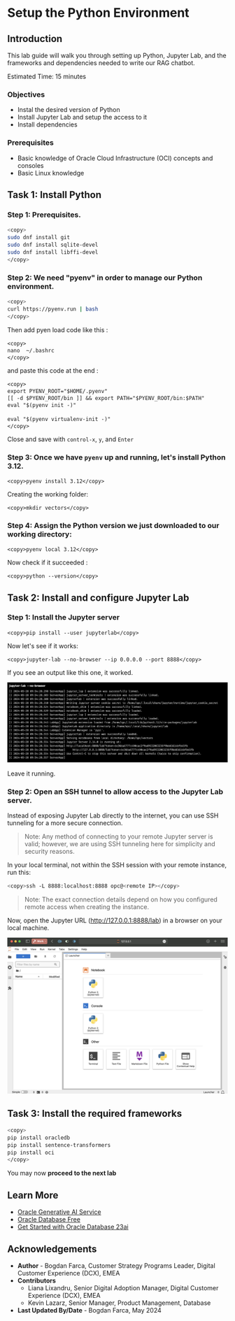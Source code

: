 # Setup the Python Environment

## Introduction

This lab guide will walk you through setting up Python, Jupyter Lab, and the frameworks and dependencies needed to write our RAG chatbot.

Estimated Time: 15 minutes

### Objectives

* Instal the desired version of Python
* Install Jupyter Lab and setup the access to it
* Install dependencies

### Prerequisites

* Basic knowledge of Oracle Cloud Infrastructure (OCI) concepts and consoles
* Basic Linux knowledge

## Task 1: Install Python

### Step 1: Prerequisites.

   ```bash
   <copy>
   sudo dnf install git
   sudo dnf install sqlite-devel
   sudo dnf install libffi-devel
   </copy>
   ```
### Step 2: We need "pyenv" in order to manage our Python environment.

   ```bash
   <copy>
   curl https://pyenv.run | bash
   </copy>
   ```
   Then add pyen load code like this :
   ```
   <copy>
   nano  ~/.bashrc
   </copy>
   ```
   and paste this code at the end :
   ```
   <copy>
   export PYENV_ROOT="$HOME/.pyenv"
   [[ -d $PYENV_ROOT/bin ]] && export PATH="$PYENV_ROOT/bin:$PATH"
   eval "$(pyenv init -)"

   eval "$(pyenv virtualenv-init -)"
   </copy>
   ```

   Close and save with `control-x`, `y`, and `Enter`

### Step 3: Once we have `pyenv` up and running, let's install Python 3.12.
```
<copy>pyenv install 3.12</copy>
```
Creating the working folder:
```
<copy>mkdir vectors</copy>
```

### Step 4: Assign the Python version we just downloaded to our working directory:
```
<copy>pyenv local 3.12</copy>
```

Now check if it succeeded :
```
<copy>python --version</copy>
```

## Task 2: Install and configure Jupyter Lab

### Step 1: Install the Jupyter server
```
<copy>pip install --user jupyterlab</copy>
```
Now let's see if it works:
```
<copy>jupyter-lab --no-browser --ip 0.0.0.0 --port 8888</copy>
```
If you see an output like this one, it worked. 

![Jupyter ourput](images/image4.png)

Leave it running.

### Step 2: Open an SSH tunnel to allow access to the Jupyter Lab server.

Instead of exposing Jupyter Lab directly to the internet, you can use SSH tunneling for a more secure connection.

> Note: Any method of connecting to your remote Jupyter server is valid; however, we are using SSH tunneling here for simplicity and security reasons.

In your local terminal, not within the SSH session with your remote instance, run this:

```bash
<copy>ssh -L 8888:localhost:8888 opc@<remote IP></copy>
```
> Note: The exact connection details depend on how you configured remote access when creating the instance.

Now, open the Jupyter URL (http://127.0.0.1:8888/lab) in a browser on your local machine.

![jupyter lab](images/image7.png)

## Task 3: Install the required frameworks

```bash
<copy>
pip install oracledb
pip install sentence-transformers
pip install oci
</copy>
```

You may now **proceed to the next lab**

## Learn More
* [Oracle Generative AI Service](https://www.oracle.com/artificial-intelligence/generative-ai/generative-ai-service/)
* [Oracle Database Free](https://www.oracle.com/database/free/)
* [Get Started with Oracle Database 23ai](https://www.oracle.com/ro/database/free/get-started/)

## Acknowledgements
* **Author** - Bogdan Farca, Customer Strategy Programs Leader, Digital Customer Experience (DCX), EMEA
* **Contributors** 
   - Liana Lixandru, Senior Digital Adoption Manager, Digital Customer Experience (DCX), EMEA
   - Kevin Lazarz, Senior Manager, Product Management, Database
* **Last Updated By/Date** -  Bogdan Farca, May 2024